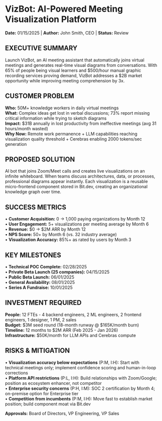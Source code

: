 # VizBot: AI-Powered Meeting Visualization Platform
**Date:** 01/15/2025 | **Author:** John Smith, CEO | **Status:** Review

## EXECUTIVE SUMMARY
Launch VizBot, an AI meeting assistant that automatically joins virtual meetings and generates real-time visual diagrams from conversations. With 65% of people being visual learners and $500/hour manual graphic recording services proving demand, VizBot addresses a $2B market opportunity while improving meeting comprehension by 3x.

## CUSTOMER PROBLEM
**Who:** 50M+ knowledge workers in daily virtual meetings  
**What:** Complex ideas get lost in verbal discussions; 73% report missing critical information while trying to sketch diagrams  
**Impact:** $31B annually in lost productivity from ineffective meetings (avg 31 hours/month wasted)  
**Why Now:** Remote work permanence + LLM capabilities reaching visualization quality threshold + Cerebras enabling 2000 tokens/sec generation

## PROPOSED SOLUTION
AI bot that joins Zoom/Meet calls and creates live visualizations on an infinite whiteboard. When teams discuss architectures, data, or processes, professional diagrams appear instantly. Each visualization is a reusable micro-frontend component stored in Bit.dev, creating an organizational knowledge graph over time.

## SUCCESS METRICS
• **Customer Acquisition:** 0 → 1,000 paying organizations by Month 12  
• **User Engagement:** 5+ visualizations per meeting average by Month 6  
• **Revenue:** $0 → $2M ARR by Month 12  
• **NPS Score:** 50+ by Month 6 (vs. 32 industry average)  
• **Visualization Accuracy:** 85%+ as rated by users by Month 3

## KEY MILESTONES
• **Technical POC Complete:** 02/28/2025  
• **Private Beta Launch (25 companies):** 04/15/2025  
• **Public Beta Launch:** 06/01/2025  
• **General Availability:** 08/01/2025  
• **Series A Fundraise:** 10/01/2025

## INVESTMENT REQUIRED
**People:** 12 FTEs - 4 backend engineers, 2 ML engineers, 2 frontend engineers, 1 designer, 1 PM, 2 sales  
**Budget:** $3M seed round (18-month runway @ $165K/month burn)  
**Timeline:** 12 months to $2M ARR (Feb 2025 - Jan 2026)  
**Infrastructure:** $50K/month for LLM APIs and Cerebras compute

## RISKS & MITIGATION
• **Visualization accuracy below expectations** (P:M, I:H): Start with technical meetings only; implement confidence scoring and human-in-loop corrections  
• **Platform API restrictions** (P:L, I:H): Build relationships with Zoom/Google; position as ecosystem enhancer, not competitor  
• **Enterprise security concerns** (P:H, I:M): SOC 2 certification by Month 4; on-premise option for Enterprise tier  
• **Competition from incumbents** (P:M, I:H): Move fast to establish market position; build component moat via Bit.dev

**Approvals:** Board of Directors, VP Engineering, VP Sales